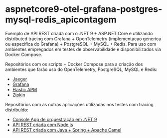 # aspnetcore9-otel-grafana-postgres-mysql-redis_apicontagem
Exemplo de API REST criada com o .NET 9 + ASP.NET Core e utilizando distributed tracing com Grafana + OpenTelemetry (implementacao generica ou especifica do Grafana) + PostgreSQL + MySQL + Redis. Para uso com ambientes empregados em testes de observabilidade e disponibilizados via Docker Compose.

Repositórios com os scripts + Docker Compose para a criação dos ambientes que farão uso do OpenTelemetry, PostgreSQL, MySQL e Redis:
- [Jaeger](https://github.com/renatogroffe/dockercompose-opentelemetry-jaeger-postgres-mysql-redis)
- [Grafana](https://github.com/renatogroffe/dockercompose-opentelemetry-grafana-postgres-mysql-redis)
- [Elastic APM](https://github.com/renatogroffe/dockercompose-opentelemetry-elasticapm-postgres-mysql-redis)
- [Zipkin](https://github.com/renatogroffe/dockercompose-opentelemetry-zipkin-postgres-mysql-redis)

Repositórios com as outras aplicações utilizadas nos testes com tracing distribuído:
- [Console App de orquestração em .NET 9](https://github.com/renatogroffe/dotnet9-consoleapp-otel-grafana_consumoapis)
- [API REST criada com Node.js](https://github.com/renatogroffe/nodejs-otel_apiconsumobackend)
- [API REST criada com Java + Spring + Apache Camel](https://github.com/renatogroffe/java-spring-camel_apiconsumobackend)
